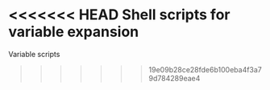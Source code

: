 <<<<<<< HEAD
Shell scripts for variable expansion
=======
Variable scripts
>>>>>>> 19e09b28ce28fde6b100eba4f3a79d784289eae4

